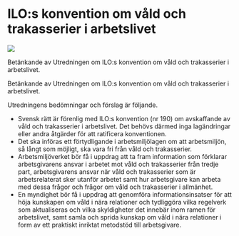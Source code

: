 # ILO:s konvention om våld och trakasserier i arbetslivet

![](/globalassets/regeringen/bilder/arbetsmarknadsdepartementet/arbetsmiljo/ilo-100-ar/framsida-sou202186.jpg?width=150&quality=85)

Betänkande av Utredningen om ILO:s konvention om våld och trakasserier i arbetslivet.

Betänkande av Utredningen om ILO:s konvention om våld och trakasserier i arbetslivet.

Utredningens bedömningar och förslag är följande.

* Svensk rätt är förenlig med ILO:s konvention (nr 190) om avskaffande av våld och trakasserier i arbetslivet. Det behövs därmed inga lagändringar eller andra åtgärder för att ratificera konventionen.
* Det ska införas ett förtydligande i arbetsmiljölagen om att arbetsmiljön, så långt som möjligt, ska vara fri från våld och trakasserier.
* Arbetsmiljöverket bör få i uppdrag att ta fram information som förklarar arbetsgivarens ansvar i arbetet mot våld och trakasserier från tredje part, arbetsgivarens ansvar när våld och trakasserier som är arbetsrelaterat sker utanför arbetet samt hur arbetsgivare kan arbeta med dessa frågor och frågor om våld och trakasserier i allmänhet.
* En myndighet bör få i uppdrag att genomföra informationsinsatser för att höja kunskapen om våld i nära relationer och tydliggöra vilka regelverk som aktualiseras och vilka skyldigheter det innebär inom ramen för arbetslivet, samt samla och sprida kunskap om våld i nära relationer i form av ett praktiskt inriktat metodstöd till arbetsgivare.
